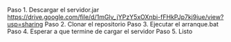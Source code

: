 
Paso 1. Descargar el servidor.jar https://drive.google.com/file/d/1mGlv_jYPzY5xOXnbi-fFHkPJp7kj9iue/view?usp=sharing
Paso 2. Clonar el repositorio
Paso 3. Ejecutar el arranque.bat
Paso 4. Esperar a que termine de cargar el servidor
Paso 5. Listo
